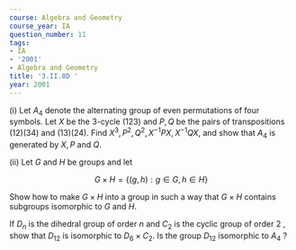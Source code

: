 ```yaml
---
course: Algebra and Geometry
course_year: IA
question_number: 11
tags:
- IA
- '2001'
- Algebra and Geometry
title: '3.II.8D '
year: 2001
---
```



(i) Let $A_{4}$ denote the alternating group of even permutations of four symbols. Let $X$ be the 3-cycle $(123)$ and $P, Q$ be the pairs of transpositions $(12)(34)$ and $(13)(24)$. Find $X^{3}, P^{2}, Q^{2}, X^{-1} P X, X^{-1} Q X$, and show that $A_{4}$ is generated by $X, P$ and $Q$.

(ii) Let $G$ and $H$ be groups and let

$$G \times H=\{(g, h): g \in G, h \in H\}$$

Show how to make $G \times H$ into a group in such a way that $G \times H$ contains subgroups isomorphic to $G$ and $H$.

If $D_{n}$ is the dihedral group of order $n$ and $C_{2}$ is the cyclic group of order 2 , show that $D_{12}$ is isomorphic to $D_{6} \times C_{2}$. Is the group $D_{12}$ isomorphic to $A_{4}$ ?